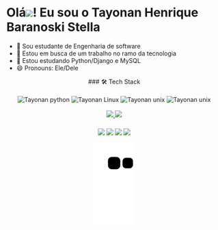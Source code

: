 ### <h1>Olá<img src="https://raw.githubusercontent.com/kaueMarques/kaueMarques/master/hi.gif" width="30px">! Eu sou o Tayonan Henrique Baranoski Stella</h1>
- 📖 Sou estudante de Engenharia de software
- 🔭 Estou em busca de um trabalho no ramo da tecnologia
- 🌱 Estou estudando Python/Django e MySQL
- 😄 Pronouns: Ele/Dele
<div

<div align="center">
### 🛠 Tech Stack 
  <div style="display: inline_block"><br>
   <img align="center" alt="Tayonan python" height="35" width="100" src="https://img.shields.io/badge/-python-05122A?style=flat&logo=python">
   <img align="center" alt="Tayonan Linux" height="35" width="100" src="https://img.shields.io/badge/-linux-05122A?style=flat&logo=linux">
    <img align="center" alt="Tayonan unix" height="35" width="100" src="https://img.shields.io/badge/-unix-05122A?style=flat&logo=unix">
   <img align="center" alt="Tayonan unix" height="35" width="100" src="https://img.shields.io/badge/-MySQL-05122A?style=flat&logo=MySQL">
<div>
<br>
<div align="center">
  <a href="https://github.com/TayonanStella">
  <img height="150em" src="https://github-readme-stats.vercel.app/api?username=TayonanStella&show_icons=true&theme=dark&include_all_commits=true&count_private=true"/>
  <img height="150em" src="https://github-readme-stats.vercel.app/api/top-langs/?username=TayonanStella&layout=compact&langs_count=7&theme=dark"/>
<div>
 
  ###
 
<div align="center"> 
  <a href="https://www.youtube.com/channel/UCxCeZOm76mraZrqp8pt4w8w" target="_blank"><img src="https://img.shields.io/badge/YouTube-FF0000?style=for-the-badge&logo=youtube&logoColor=white" target="_blank"></a>
  <a href="tayonanstella22#7454" target="_blank"><img src="https://img.shields.io/badge/Discord-7289DA?style=for-the-badge&logo=discord&logoColor=white" target="_blank"></a> 
  <a href = "mailto:tayonanstella22@hotmail.com"><img src="https://img.shields.io/badge/-Gmail-%23333?style=for-the-badge&logo=gmail&logoColor=white" target="_blank"></a>
  <a href="https://www.linkedin.com/in/tayonan-henrique-baranoski-stella-16ab61147" target="_blank"><img src="https://img.shields.io/badge/-LinkedIn-%230077B5?style=for-the-badge&logo=linkedin&logoColor=white" target="_blank"></a> 
 
  ![Snake animation](https://github.com/TayonanStella/TayonanStella/blob/output/github-contribution-grid-snake.svg)
 
</div>
  
